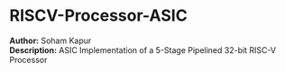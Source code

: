 # RISCV-Processor-ASIC

**Author:** Soham Kapur
<br>
**Description:** ASIC Implementation of a 5-Stage Pipelined 32-bit RISC-V Processor
